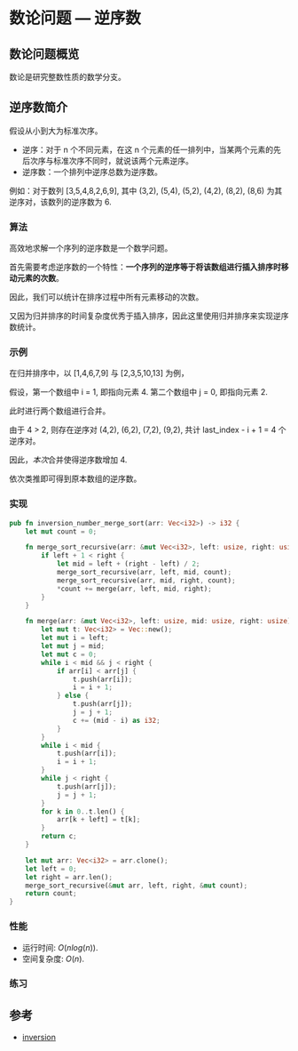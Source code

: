 # 数论问题 — 逆序数

## 数论问题概览

数论是研究整数性质的数学分支。

## 逆序数简介

假设从小到大为标准次序。

- 逆序：对于 n 个不同元素，在这 n 个元素的任一排列中，当某两个元素的先后次序与标准次序不同时，就说该两个元素逆序。
- 逆序数：一个排列中逆序总数为逆序数。

例如：对于数列 [3,5,4,8,2,6,9], 其中 (3,2), (5,4), (5,2), (4,2), (8,2), (8,6) 为其逆序对，该数列的逆序数为 6.

### 算法

高效地求解一个序列的逆序数是一个数学问题。

首先需要考虑逆序数的一个特性：**一个序列的逆序等于将该数组进行插入排序时移动元素的次数**。

因此，我们可以统计在排序过程中所有元素移动的次数。

又因为归并排序的时间复杂度优秀于插入排序，因此这里使用归并排序来实现逆序数统计。

### 示例

在归并排序中，以 [1,4,6,7,9] 与 [2,3,5,10,13] 为例，

假设，第一个数组中 i = 1, 即指向元素 4. 第二个数组中 j = 0, 即指向元素 2.

此时进行两个数组进行合并。

由于 4 > 2, 则存在逆序对 (4,2), (6,2), (7,2), (9,2), 共计 last_index - i + 1 = 4 个逆序对。

因此，*本次*合并使得逆序数增加 4.

依次类推即可得到原本数组的逆序数。

### 实现

```Rust
pub fn inversion_number_merge_sort(arr: Vec<i32>) -> i32 {
    let mut count = 0;

    fn merge_sort_recursive(arr: &mut Vec<i32>, left: usize, right: usize, count: &mut i32) {
        if left + 1 < right {
            let mid = left + (right - left) / 2;
            merge_sort_recursive(arr, left, mid, count);
            merge_sort_recursive(arr, mid, right, count);
            *count += merge(arr, left, mid, right);
        }
    }

    fn merge(arr: &mut Vec<i32>, left: usize, mid: usize, right: usize) -> i32 {
        let mut t: Vec<i32> = Vec::new();
        let mut i = left;
        let mut j = mid;
        let mut c = 0;
        while i < mid && j < right {
            if arr[i] < arr[j] {
                t.push(arr[i]);
                i = i + 1;
            } else {
                t.push(arr[j]);
                j = j + 1;
                c += (mid - i) as i32;
            }
        }
        while i < mid {
            t.push(arr[i]);
            i = i + 1;
        }
        while j < right {
            t.push(arr[j]);
            j = j + 1;
        }
        for k in 0..t.len() {
            arr[k + left] = t[k];
        }
        return c;
    }

    let mut arr: Vec<i32> = arr.clone();
    let left = 0;
    let right = arr.len();
    merge_sort_recursive(&mut arr, left, right, &mut count);
    return count;
}
```

### 性能

- 运行时间: $O(nlog(n))$.
- 空间复杂度: $O(n)$.

### 练习

## 参考

- [inversion](https://en.wikipedia.org/wiki/Inversion_(discrete_mathematics))
